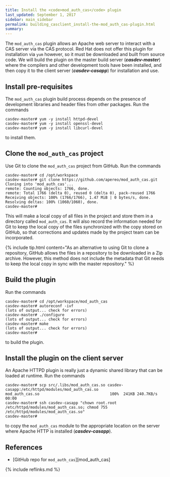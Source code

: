 ```yaml
---
title: Install the <code>mod_auth_cas</code> plugin
last_updated: September 1, 2017
sidebar: main_sidebar
permalink: building_casclient_install-the-mod_auth_cas-plugin.html
summary:
---
```


The `mod_auth_cas` plugin allows an Apache web server to interact with a CAS server via the CAS protocol. Red Hat does not offer this plugin for installation via `yum` however, so it must be downloaded and built from source code. We will build the plugin on the master build server (***casdev-master***) where the compilers and other development tools have been installed, and then copy it to the client server (***casdev-casapp***) for installation and use.

## Install pre-requisites

The `mod_auth_cas` plugin build process depends on the presence of development libraries and header files from other packages. Run the commands

```console
casdev-master# yum -y install httpd-devel
casdev-master# yum -y install openssl-devel
casdev-master# yum -y install libcurl-devel
```

to install them.

## Clone the `mod_auth_cas` project

Use Git to clone the `mod_auth_cas` project from GitHub. Run the commands

```console
casdev-master# cd /opt/workspace
casdev-master# git clone https://github.com/apereo/mod_auth_cas.git
Cloning into 'mod_auth_cas'...
remote: Counting objects: 1766, done.
remote: Total 1766 (delta 0), reused 0 (delta 0), pack-reused 1766
Receiving objects: 100% (1766/1766), 1.47 MiB | 0 bytes/s, done.
Resolving deltas: 100% (1060/1060), done.
casdev-master#  
```

This will make a local copy of all files in the project and store them in a directory called `mod_auth_cas`. It will also record the information needed for Git to keep the local copy of the files synchronized with the copy stored on GitHub, so that corrections and updates made by the project team can be incorporated.

{% include tip.html content="As an alternative to using Git to clone a repository, GitHub allows the files in a repository to be downloaded in a Zip archive. However, this method does not include the metadata that Git needs to keep the local copy in sync with the master repository." %}

## Build the plugin

Run the commands

```console
casdev-master# cd /opt/workspace/mod_auth_cas
casdev-master# autoreconf -ivf
(lots of output... check for errors)
casdev-master# ./configure
(lots of output... check for errors)
casdev-master# make
(lots of output... check for errors)
casdev-master#  
```

to build the plugin.

## Install the plugin on the client server

An Apache HTTPD plugin is really just a dynamic shared library that can be loaded at runtime. Run the commands

```console
casdev-master# scp src/.libs/mod_auth_cas.so casdev-casapp:/etc/httpd/modules/mod_auth_cas.so
mod_auth_cas.so                               100%  241KB 240.7KB/s   00:00
casdev-master# ssh casdev-casapp "chown root.root /etc/httpd/modules/mod_auth_cas.so; chmod 755 /etc/httpd/modules/mod_auth_cas.so"
casdev-master#  
```

to copy the `mod_auth_cas` module to the appropriate location on the server where Apache HTTP is installed (***casdev-casapp***).

## References

* [GitHub repo for `mod_auth_cas`][mod_auth_cas]

{% include reflinks.md %}
